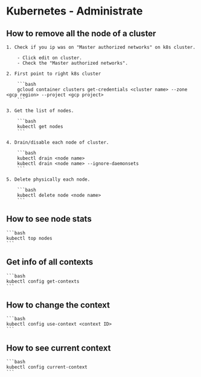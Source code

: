 # Kubernetes - Administrate

## How to remove all the node of a cluster

    1. Check if you ip was on "Master authorized networks" on k8s cluster.

        - Click edit on cluster.
        - Check the "Master authorized networks".

    2. First point to right k8s cluster

        ```bash
        gcloud container clusters get-credentials <cluster name> --zone <gcp region> --project <gcp project>
        ```

    3. Get the list of nodes.

        ```bash
        kubectl get nodes
        ```

    4. Drain/disable each node of cluster.

        ```bash
        kubectl drain <node name>
        kubectl drain <node name> --ignore-daemonsets
        ```

    5. Delete physically each node.

        ```bash
        kubectl delete node <node name>
        ```

## How to see node stats

    ```bash
    kubectl top nodes
    ```

## Get info of all contexts

    ```bash 
    kubectl config get-contexts
    ```

## How to change the context

    ```bash 
    kubectl config use-context <context ID>
    ```

## How to see current context

    ```bash 
    kubectl config current-context
    ```
